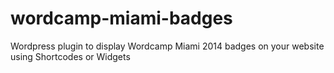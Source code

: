 wordcamp-miami-badges
=====================

Wordpress plugin to display Wordcamp Miami 2014 badges on your website using Shortcodes or Widgets
